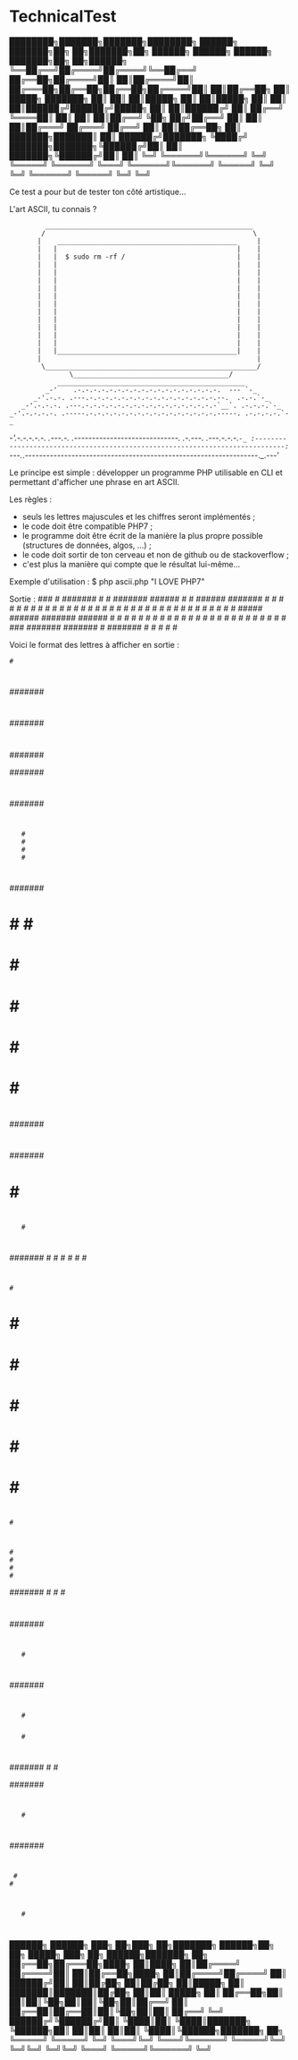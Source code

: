 # TechnicalTest
████████╗███████╗███████╗████████╗    ██████╗ ███████╗██╗   ██╗███████╗██╗      ██████╗ ██████╗ ██████╗ ███████╗██╗   ██╗██████╗
╚══██╔══╝██╔════╝██╔════╝╚══██╔══╝    ██╔══██╗██╔════╝██║   ██║██╔════╝██║     ██╔═══██╗██╔══██╗██╔══██╗██╔════╝██║   ██║██╔══██╗
   ██║   █████╗  ███████╗   ██║       ██║  ██║█████╗  ██║   ██║█████╗  ██║     ██║   ██║██████╔╝██████╔╝█████╗  ██║   ██║██████╔╝
   ██║   ██╔══╝  ╚════██║   ██║       ██║  ██║██╔══╝  ╚██╗ ██╔╝██╔══╝  ██║     ██║   ██║██╔═══╝ ██╔═══╝ ██╔══╝  ██║   ██║██╔══██╗
   ██║   ███████╗███████║   ██║       ██████╔╝███████╗ ╚████╔╝ ███████╗███████╗╚██████╔╝██║     ██║     ███████╗╚██████╔╝██║  ██║
   ╚═╝   ╚══════╝╚══════╝   ╚═╝       ╚═════╝ ╚══════╝  ╚═══╝  ╚══════╝╚══════╝ ╚═════╝ ╚═╝     ╚═╝     ╚══════╝ ╚═════╝ ╚═╝  ╚═╝

Ce test a pour but de tester ton côté artistique...

L'art ASCII, tu connais ?

             ____________________________________________________
            /                                                    \
           |    _____________________________________________     |
           |   |                                             |    |
           |   |  $ sudo rm -rf /                            |    |
           |   |                                             |    |
           |   |                                             |    |
           |   |                                             |    |
           |   |                                             |    |
           |   |                                             |    |
           |   |                                             |    |
           |   |                                             |    |
           |   |                                             |    |
           |   |                                             |    |
           |   |                                             |    |
           |   |                                             |    |
           |   |_____________________________________________|    |
           |                                                      |
            \_____________________________________________________/
                   \_______________________________________/
                _______________________________________________
             _-'    .-.-.-.-.-.-.-.-.-.-.-.-.-.-.-.-.-.-.  --- `-_
          _-'.-.-. .---.-.-.-.-.-.-.-.-.-.-.-.-.-.-.-.-.--.  .-.-.`-_
       _-'.-.-.-. .---.-.-.-.-.-.-.-.-.-.-.-.-.-.-.-.-.-`__`. .-.-.-.`-_
    _-'.-.-.-.-. .-----.-.-.-.-.-.-.-.-.-.-.-.-.-.-.-.-.-----. .-.-.-.-.`-_
 _-'.-.-.-.-.-. .---.-. .-----------------------------. .-.---. .---.-.-.-.`-_
:-----------------------------------------------------------------------------:
`---._.-----------------------------------------------------------------._.---'

Le principe est simple : développer un programme PHP utilisable en CLI et permettant d'afficher une phrase en art ASCII.

Les règles :
  * seuls les lettres majuscules et les chiffres seront implémentés ;
  * le code doit être compatible PHP7 ;
  * le programme doit être écrit de la manière la plus propre possible (structures de données, algos, ...) ;
  * le code doit sortir de ton cerveau et non de github ou de stackoverflow ;
  * c'est plus la manière qui compte que le résultat lui-même...

Exemple d'utilisation :
  $ php ascii.php "I LOVE PHP7"

  Sortie :
		 ###    #       ####### #     # #######    ######  #     # ######  #######
		  #     #       #     # #     # #          #     # #     # #     # #    #
		  #     #       #     # #     # #          #     # #     # #     #     #
		  #     #       #     # #     # #####      ######  ####### ######     #
		  #     #       #     #  #   #  #          #       #     # #         #
		  #     #       #     #   # #   #          #       #     # #         #
		 ###    ####### #######    #    #######    #       #     # #         #


Voici le format des lettres à afficher en sortie :

    #
   # #
  #   #
 #     #
 #######
 #     #
 #     #

 ######
 #     #
 #     #
 ######
 #     #
 #     #
 ######

  #####
 #     #
 #
 #
 #
 #     #
  #####

 ######
 #     #
 #     #
 #     #
 #     #
 #     #
 ######

 #######
 #
 #
 #####
 #
 #
 #######

 #######
 #
 #
 #####
 #
 #
 #

  #####
 #     #
 #
 #  ####
 #     #
 #     #
  #####

 #     #
 #     #
 #     #
 #######
 #     #
 #     #
 #     #

 ###
  #
  #
  #
  #
  #
 ###

       #
       #
       #
       #
 #     #
 #     #
  #####

 #    #
 #   #
 #  #
 ###
 #  #
 #   #
 #    #

 #
 #
 #
 #
 #
 #
 #######

 #     #
 ##   ##
 # # # #
 #  #  #
 #     #
 #     #
 #     #

 #     #
 ##    #
 # #   #
 #  #  #
 #   # #
 #    ##
 #     #

 #######
 #     #
 #     #
 #     #
 #     #
 #     #
 #######

 ######
 #     #
 #     #
 ######
 #
 #
 #

  #####
 #     #
 #     #
 #     #
 #   # #
 #    #
  #### #

 ######
 #     #
 #     #
 ######
 #   #
 #    #
 #     #

  #####
 #     #
 #
  #####
       #
 #     #
  #####

 #######
    #
    #
    #
    #
    #
    #

 #     #
 #     #
 #     #
 #     #
 #     #
 #     #
  #####

 #     #
 #     #
 #     #
 #     #
  #   #
   # #
    #

 #     #
 #  #  #
 #  #  #
 #  #  #
 #  #  #
 #  #  #
  ## ##

 #     #
  #   #
   # #
    #
   # #
  #   #
 #     #

 #     #
  #   #
   # #
    #
    #
    #
    #

 #######
      #
     #
    #
   #
  #
 #######

   #
  ##
 # #
   #
   #
   #
 #####

  #####
 #     #
       #
  #####
 #
 #
 #######

  #####
 #     #
       #
  #####
       #
 #     #
  #####

 #
 #    #
 #    #
 #    #
 #######
      #
      #

 #######
 #
 #
 ######
       #
 #     #
  #####

  #####
 #     #
 #
 ######
 #     #
 #     #
  #####

 #######
 #    #
     #
    #
   #
   #
   #

  #####
 #     #
 #     #
  #####
 #     #
 #     #
  #####

  #####
 #     #
 #     #
  ######
       #
 #     #
  #####

   ###
  #   #
 #     #
 #     #
 #     #
  #   #
   ###



██████╗  ██████╗ ███╗   ██╗███╗   ██╗███████╗     ██████╗██╗  ██╗ █████╗ ███╗   ██╗ ██████╗███████╗    ██╗
██╔══██╗██╔═══██╗████╗  ██║████╗  ██║██╔════╝    ██╔════╝██║  ██║██╔══██╗████╗  ██║██╔════╝██╔════╝    ██║
██████╔╝██║   ██║██╔██╗ ██║██╔██╗ ██║█████╗      ██║     ███████║███████║██╔██╗ ██║██║     █████╗      ██║
██╔══██╗██║   ██║██║╚██╗██║██║╚██╗██║██╔══╝      ██║     ██╔══██║██╔══██║██║╚██╗██║██║     ██╔══╝      ╚═╝
██████╔╝╚██████╔╝██║ ╚████║██║ ╚████║███████╗    ╚██████╗██║  ██║██║  ██║██║ ╚████║╚██████╗███████╗    ██╗
╚═════╝  ╚═════╝ ╚═╝  ╚═══╝╚═╝  ╚═══╝╚══════╝     ╚═════╝╚═╝  ╚═╝╚═╝  ╚═╝╚═╝  ╚═══╝ ╚═════╝╚══════╝    ╚═╝